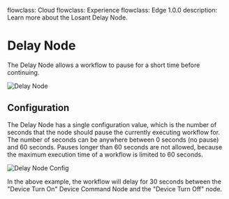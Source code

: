 flowclass: Cloud
flowclass: Experience
flowclass: Edge 1.0.0
description: Learn more about the Losant Delay Node.

# Delay Node

The Delay Node allows a workflow to pause for a short time before continuing.

![Delay Node](/images/workflows/logic/delay-node.png "Delay Node")

## Configuration

The Delay Node has a single configuration value, which is the number of seconds that the node should pause the currently executing workflow for. The number of seconds can be anywhere between 0 seconds (no pause) and 60 seconds. Pauses longer than 60 seconds are not allowed, because the maximum execution time of a workflow is limited to 60 seconds.

![Delay Node Config](/images/workflows/logic/delay-node-config.png "Delay Node Config")

In the above example, the workflow will delay for 30 seconds between the "Device Turn On" Device Command Node and the "Device Turn Off" node.
